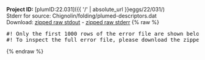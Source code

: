 **Project ID:** [plumID:22.031]({{ '/' | absolute_url }}eggs/22/031/)  
Stderr for source:  Chignolin/folding/plumed-descriptors.dat   
Download: [zipped raw stdout](plumed-descriptors.dat.plumed.stdout.txt.zip) - [zipped raw stderr](plumed-descriptors.dat.plumed.stderr.txt.zip) 
{% raw %}
<pre>
#! Only the first 1000 rows of the error file are shown below
#! To inspect the full error file, please download the zipped raw stderr file above
</pre>
{% endraw %}
